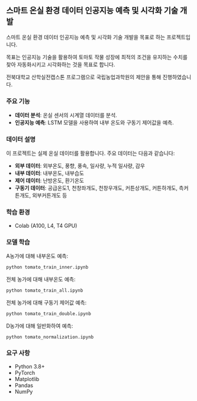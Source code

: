 ## 스마트 온실 환경 데이터 인공지능 예측 및 시각화 기술 개발

스마트 온실 환경 데이터 인공지능 예측 및 시각화 기술 개발을 목표로 하는 프로젝트입니다. 

목표는 인공지능 기술을 활용하여 토마토 작물 성장에 최적의 조건을 유지하는 수치를 찾아 
자동화시키고 시각화하는 것을 목표로 합니다.

전북대학교 산학실전캡스톤 프로그램으로 국립농업과학원의 제안을 통해 진행하였습니다.

### 주요 기능
- **데이터 분석**: 온실 센서의 시계열 데이터를 분석.
- **인공지능 예측**: LSTM 모델을 사용하여 내부 온도와 구동기 제어값을 예측.

### 데이터 설명
이 프로젝트는 실제 온실 데이터를 활용합니다. 주요 데이터는 다음과 같습니다:
- **외부 데이터**: 외부온도, 풍향, 풍속, 일사량, 누적 일사량, 감우
- **내부 데이터**: 내부온도, 내부습도
- **제어 데이터**: 난방온도, 환기온도
- **구동기 데이터**: 공급온도1, 천창좌개도, 천창우개도, 커튼상개도, 커튼하개도, 측커튼개도, 외부커튼개도 등

### 학습 환경
- Colab (A100, L4, T4 GPU)

### 모델 학습
A농가에 대해 내부온도 예측:
```bash
python tomato_train_inner.ipynb
```

전체 농가에 대해 내부온도 예측:
```bash
python tomato_train_all.ipynb
```

전체 농가에 대해 구동기 제어값 예측:
```bash
python tomato_train_double.ipynb
```

D농가에 대해 일반화하여 예측:
```bash
python tomato_normalization.ipynb
```

### 요구 사항
- Python 3.8+
- PyTorch
- Matplotlib
- Pandas
- NumPy
